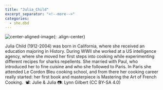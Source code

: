 ```yaml
---
title: "Julia_Child"
excerpt_separator: "<!--more-->"
categories:
  - she.dbd
---
```



![center-aligned-image](https://cdn.pixabay.com/photo/2020/10/26/16/56/man-5687861_1280.png){: .align-center}

Julia Child (1912-2004) was born in California, where she received an education majoring in History. During WWII she worked at a US intelligence agency, where she moved her first steps into cooking while experimenting different recipes for sharks repellents. She married with Paul, who introduced her to fine cuisine and who she followed to Paris. In Paris she attended Le Cordon Bleu cooking school, and from there her cooking career really started: her first book and masterpiece is Mastering the Art of French Cooking.⁠
⁠
📽️: Julie & Julia⁠
📷: Lynn Gilbert (CC BY-SA 4.0)
